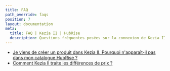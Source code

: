 ```yaml
---
title: FAQ
path_override: faqs
position: 7
layout: documentation
meta:
  title: FAQ | Kezia II | HubRise
  description: Questions fréquentes posées sur la connexion de Kezia II à HubRise. Connectez vos applications à HubRise avec facilité et synchronisez vos données.
---
```


- [Je viens de créer un produit dans Kezia II. Pourquoi n'apparaît-il pas dans mon catalogue HubRise ?](/apps/kezia/faqs/product-not-exported)
- [Comment Kezia II traite les différences de prix ?](/apps/kezia/faqs/price-differences-errors)
